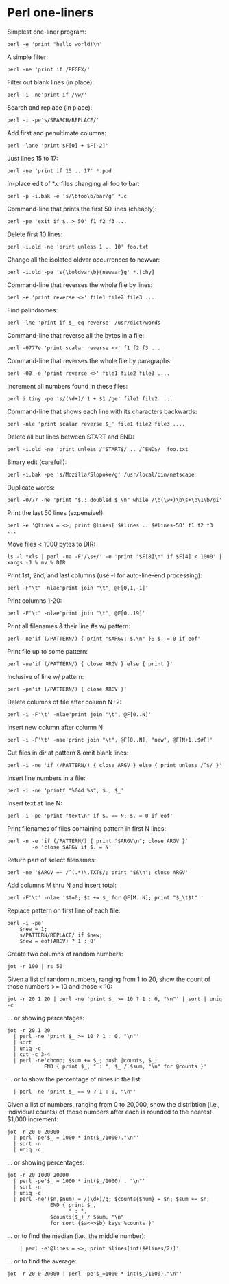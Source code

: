 # Perl one-liners

Simplest one-liner program:

    perl -e 'print "hello world!\n"'

A simple filter:

    perl -ne 'print if /REGEX/'

Filter out blank lines (in place):

    perl -i -ne'print if /\w/'

Search and replace (in place):

    perl -i -pe's/SEARCH/REPLACE/' 

Add first and penultimate columns:

    perl -lane 'print $F[0] + $F[-2]'

Just lines 15 to 17:

    perl -ne 'print if 15 .. 17' *.pod

In-place edit of *.c files changing all foo to bar:

    perl -p -i.bak -e 's/\bfoo\b/bar/g' *.c

Command-line that prints the first 50 lines (cheaply):

    perl -pe 'exit if $. > 50' f1 f2 f3 ...

Delete first 10 lines:

    perl -i.old -ne 'print unless 1 .. 10' foo.txt

Change all the isolated oldvar occurrences to newvar:

    perl -i.old -pe 's{\boldvar\b}{newvar}g' *.[chy]

Command-line that reverses the whole file by lines:

    perl -e 'print reverse <>' file1 file2 file3 ....

Find palindromes:

    perl -lne 'print if $_ eq reverse' /usr/dict/words

Command-line that reverse all the bytes in a file:

    perl -0777e 'print scalar reverse <>' f1 f2 f3 ...

Command-line that reverses the whole file by paragraphs:

    perl -00 -e 'print reverse <>' file1 file2 file3 ....

Increment all numbers found in these files:

    perl i.tiny -pe 's/(\d+)/ 1 + $1 /ge' file1 file2 ....

Command-line that shows each line with its characters backwards:

    perl -nle 'print scalar reverse $_' file1 file2 file3 ....

Delete all but lines between START and END:

    perl -i.old -ne 'print unless /^START$/ .. /^END$/' foo.txt

Binary edit (careful!):

    perl -i.bak -pe 's/Mozilla/Slopoke/g' /usr/local/bin/netscape

Duplicate words:

    perl -0777 -ne 'print "$.: doubled $_\n" while /\b(\w+)\b\s+\b\1\b/gi'

Print the last 50 lines (expensive!):

    perl -e '@lines = <>; print @lines[ $#lines .. $#lines-50' f1 f2 f3 ...

Move files < 1000 bytes to DIR:

    ls -l *xls | perl -na -F'/\s+/' -e 'print "$F[8]\n" if $F[4] < 1000' |
    xargs -J % mv % DIR

Print 1st, 2nd, and last columns (use -l for auto-line-end processing):

    perl -F"\t" -nlae'print join "\t", @F[0,1,-1]' 

Print columns 1-20:

    perl -F"\t" -nlae'print join "\t", @F[0..19]'

Print all filenames & their line #s w/ pattern:

    perl -ne'if (/PATTERN/) { print "$ARGV: $.\n" }; $. = 0 if eof'

Print file up to some pattern:

    perl -ne'if (/PATTERN/) { close ARGV } else { print }'

Inclusive of line w/ pattern:

    perl -pe'if (/PATTERN/) { close ARGV }'

Delete columns of file after column N+2:

    perl -i -F'\t' -nlae'print join "\t", @F[0..N]' 

Insert new column after column N:

    perl -i -F'\t' -nae'print join "\t", @F[0..N], "new", @F[N+1..$#F]'

Cut files in dir at pattern & omit blank lines:

    perl -i -ne 'if (/PATTERN/) { close ARGV } else { print unless /^$/ }'

Insert line numbers in a file:

    perl -i -ne 'printf "%04d %s", $., $_'

Insert text at line N:

    perl -i -pe 'print "text\n" if $. == N; $. = 0 if eof'

Print filenames of files containing pattern in first N lines:

    perl -n -e 'if (/PATTERN/) { print "$ARGV\n"; close ARGV }' 
            -e 'close $ARGV if $. = N'

Return part of select filenames:

    perl -ne '$ARGV =~ /^(.*)\.TXT$/; print "$&\n"; close ARGV'

Add columns M thru N and insert total:

    perl -F'\t' -nlae '$t=0; $t += $_ for @F[M..N]; print "$_\t$t" '

Replace pattern on first line of each file:

    perl -i -pe'
        $new = 1; 
        s/PATTERN/REPLACE/ if $new; 
        $new = eof(ARGV) ? 1 : 0'

Create two columns of random numbers:

    jot -r 100 | rs 50

Given a list of random numbers, ranging from 1 to 20, show the count
of those numbers >= 10 and those < 10:

    jot -r 20 1 20 | perl -ne 'print $_ >= 10 ? 1 : 0, "\n"' | sort | uniq -c

... or showing percentages:

    jot -r 20 1 20 
      | perl -ne 'print $_ >= 10 ? 1 : 0, "\n"' 
      | sort 
      | uniq -c 
      | cut -c 3-4 
      | perl -ne'chomp; $sum += $_; push @counts, $_; 
                END { print $_, " : ", $_ / $sum, "\n" for @counts }'

... or to show the percentage of nines in the list:

      | perl -ne 'print $_ == 9 ? 1 : 0, "\n"' 

Given a list of numbers, ranging from 0 to 20,000, show the distribtion (i.e., 
individual counts) of those numbers after each is rounded to the nearest 
$1,000 increment:

    jot -r 20 0 20000 
      | perl -pe'$_ = 1000 * int($_/1000)."\n"' 
      | sort -n 
      | uniq -c

... or showing percentages:

    jot -r 20 1000 20000 
      | perl -pe'$_ = 1000 * int($_/1000) . "\n"' 
      | sort -n
      | uniq -c 
      | perl -ne'($n,$num) = /(\d+)/g; $counts{$num} = $n; $sum += $n; 
                  END { print $_, 
                        " : ", 
                  $counts{$_} / $sum, "\n" 
                  for sort {$a<=>$b} keys %counts }'

... or to find the median (i.e., the middle number):

	    | perl -e'@lines = <>; print $lines[int($#lines/2)]'

... or to find the average:

    jot -r 20 0 20000 | perl -pe'$_=1000 * int($_/1000)."\n"'
